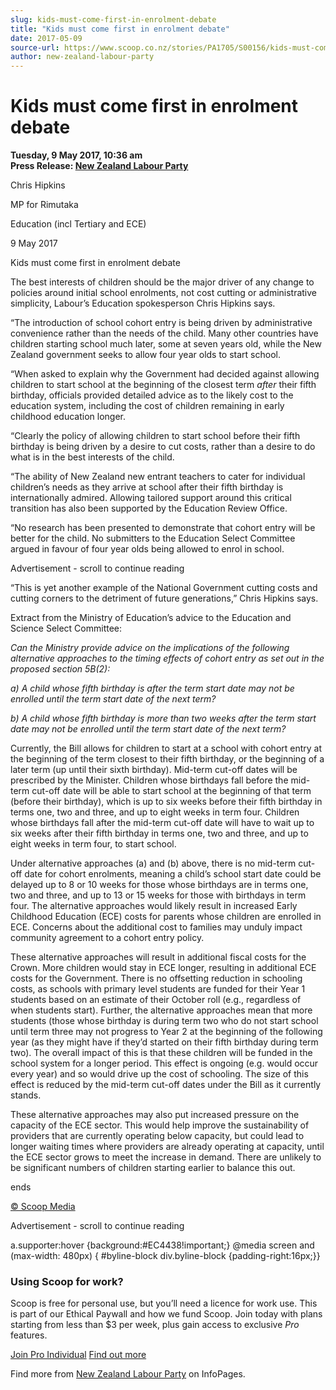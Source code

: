 ```yaml
---
slug: kids-must-come-first-in-enrolment-debate
title: "Kids must come first in enrolment debate"
date: 2017-05-09
source-url: https://www.scoop.co.nz/stories/PA1705/S00156/kids-must-come-first-in-enrolment-debate.htm
author: new-zealand-labour-party
---
```

Kids must come first in enrolment debate
========================================

**Tuesday, 9 May 2017, 10:36 am**  
**Press Release: [New Zealand Labour Party](https://info.scoop.co.nz/New_Zealand_Labour_Party)**

Chris Hipkins

MP for Rimutaka

Education (incl Tertiary and ECE)

9 May 2017

Kids must come first in enrolment debate

The best interests of children should be the major driver of any change to policies around initial school enrolments, not cost cutting or administrative simplicity, Labour’s Education spokesperson Chris Hipkins says.

“The introduction of school cohort entry is being driven by administrative convenience rather than the needs of the child. Many other countries have children starting school much later, some at seven years old, while the New Zealand government seeks to allow four year olds to start school.

“When asked to explain why the Government had decided against allowing children to start school at the beginning of the closest term _after_ their fifth birthday, officials provided detailed advice as to the likely cost to the education system, including the cost of children remaining in early childhood education longer.

“Clearly the policy of allowing children to start school before their fifth birthday is being driven by a desire to cut costs, rather than a desire to do what is in the best interests of the child.

“The ability of New Zealand new entrant teachers to cater for individual children’s needs as they arrive at school after their fifth birthday is internationally admired. Allowing tailored support around this critical transition has also been supported by the Education Review Office.

“No research has been presented to demonstrate that cohort entry will be better for the child. No submitters to the Education Select Committee argued in favour of four year olds being allowed to enrol in school.

Advertisement - scroll to continue reading





“This is yet another example of the National Government cutting costs and cutting corners to the detriment of future generations,” Chris Hipkins says.

Extract from the Ministry of Education’s advice to the Education and Science Select Committee:

_Can the Ministry provide advice on the implications of the following alternative approaches to the timing effects of cohort entry as set out in the proposed section 5B(2):_

_a) A child whose fifth birthday is after the term start date may not be enrolled until the term start date of the next term?_

_b) A child whose fifth birthday is more than two weeks after the term start date may not be enrolled until the term start date of the next term?_

Currently, the Bill allows for children to start at a school with cohort entry at the beginning of the term closest to their fifth birthday, or the beginning of a later term (up until their sixth birthday). Mid-term cut-off dates will be prescribed by the Minister. Children whose birthdays fall before the mid-term cut-off date will be able to start school at the beginning of that term (before their birthday), which is up to six weeks before their fifth birthday in terms one, two and three, and up to eight weeks in term four. Children whose birthdays fall after the mid-term cut-off date will have to wait up to six weeks after their fifth birthday in terms one, two and three, and up to eight weeks in term four, to start school.

Under alternative approaches (a) and (b) above, there is no mid-term cut-off date for cohort enrolments, meaning a child’s school start date could be delayed up to 8 or 10 weeks for those whose birthdays are in terms one, two and three, and up to 13 or 15 weeks for those with birthdays in term four. The alternative approaches would likely result in increased Early Childhood Education (ECE) costs for parents whose children are enrolled in ECE. Concerns about the additional cost to families may unduly impact community agreement to a cohort entry policy.

These alternative approaches will result in additional fiscal costs for the Crown. More children would stay in ECE longer, resulting in additional ECE costs for the Government. There is no offsetting reduction in schooling costs, as schools with primary level students are funded for their Year 1 students based on an estimate of their October roll (e.g., regardless of when students start). Further, the alternative approaches mean that more students (those whose birthday is during term two who do not start school until term three may not progress to Year 2 at the beginning of the following year (as they might have if they’d started on their fifth birthday during term two). The overall impact of this is that these children will be funded in the school system for a longer period. This effect is ongoing (e.g. would occur every year) and so would drive up the cost of schooling. The size of this effect is reduced by the mid-term cut-off dates under the Bill as it currently stands.

These alternative approaches may also put increased pressure on the capacity of the ECE sector. This would help improve the sustainability of providers that are currently operating below capacity, but could lead to longer waiting times where providers are already operating at capacity, until the ECE sector grows to meet the increase in demand. There are unlikely to be significant numbers of children starting earlier to balance this out.

  
ends

[© Scoop Media](http://www.scoop.co.nz/about/terms.html)  

Advertisement - scroll to continue reading



a.supporter:hover {background:#EC4438!important;} @media screen and (max-width: 480px) { #byline-block div.byline-block {padding-right:16px;}}

### Using Scoop for work?

Scoop is free for personal use, but you’ll need a licence for work use. This is part of our Ethical Paywall and how we fund Scoop. Join today with plans starting from less than $3 per week, plus gain access to exclusive _Pro_ features.  
  
[Join Pro Individual](https://pro.scoop.co.nz/Individual/?from=ProIn24) [Find out more](https://pro.scoop.co.nz/using-scoop-for-work/?from=ProIn24)

Find more from [New Zealand Labour Party](https://info.scoop.co.nz/New_Zealand_Labour_Party) on InfoPages.